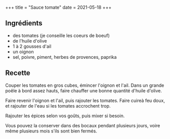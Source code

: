 +++
title = "Sauce tomate"
date = 2021-05-18
+++

## Ingrédients

- des tomates (je conseille les coeurs de boeuf)
- de l'huile d'olive
- 1 à 2 gousses d'ail
- un oignon
- sel, poivre, piment, herbes de provences, paprika

## Recette

Couper les tomates en gros cubes, émincer l'oignon et l'ail. Dans un grande poêle à bord assez hauts, faire chauffer une bonne quantité d'huile d'olive. 

Faire revenir l'oignon et l'ail, puis rajouter les tomates. Faire cuireà feu doux, et rajouter de l'eau si les tomates accrochent trop.

Rajouter les épices selon vos goûts, puis mixer si besoin.

Vous pouvez la conserver dans des bocaux pendant plusieurs jours, voire même plusieurs mois s'ils sont bien fermés.

